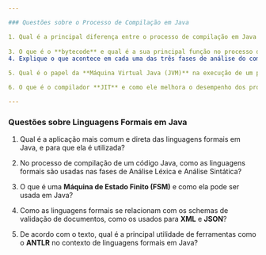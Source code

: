 ```yaml
---

### Questões sobre o Processo de Compilação em Java

1. Qual é a principal diferença entre o processo de compilação em Java e o de linguagens como C++?
   
3. O que é o **bytecode** e qual é a sua principal função no processo de compilação do Java?
4. Explique o que acontece em cada uma das três fases de análise do compilador **`javac`**: Análise Léxica, Análise Sintática e Análise Semântica.

5. Qual é o papel da **Máquina Virtual Java (JVM)** na execução de um programa Java, e por que o arquivo `.class` não é executado diretamente pelo sistema operacional?

6. O que é o compilador **JIT** e como ele melhora o desempenho dos programas em Java?

---
```


### Questões sobre Linguagens Formais em Java

1. Qual é a aplicação mais comum e direta das linguagens formais em Java, e para que ela é utilizada?

2. No processo de compilação de um código Java, como as linguagens formais são usadas nas fases de Análise Léxica e Análise Sintática?

3. O que é uma **Máquina de Estado Finito (FSM)** e como ela pode ser usada em Java?

4. Como as linguagens formais se relacionam com os schemas de validação de documentos, como os usados para **XML** e **JSON**?

5. De acordo com o texto, qual é a principal utilidade de ferramentas como o **ANTLR** no contexto de linguagens formais em Java?
